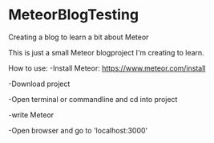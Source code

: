 # MeteorBlogTesting
Creating a blog to learn a bit about Meteor

This is just a small Meteor blogproject I'm creating to learn.

How to use:
-Install Meteor: https://www.meteor.com/install

-Download project

-Open terminal or commandline and cd into project

-write Meteor 

-Open browser and go to 'localhost:3000'
